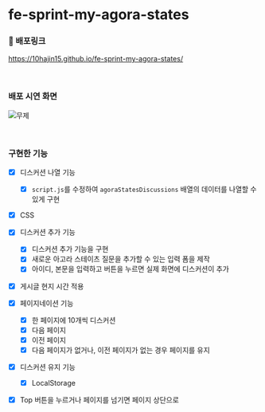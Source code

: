 # fe-sprint-my-agora-states

### 🔗 배포링크
https://10hajin15.github.io/fe-sprint-my-agora-states/

<br>

### 배포 시연 화면
 
![무제](https://user-images.githubusercontent.com/116067240/211487288-0106d18c-5f80-460f-9aa0-c73a6ccfa38f.gif)

<br>

### 구현한 기능
- [x] 디스커션 나열 기능
    - [x] `script.js`를 수정하여 `agoraStatesDiscussions` 배열의 데이터를 나열할 수 있게 구현
- [x] CSS
- [x] 디스커션 추가 기능
    - [x] 디스커션 추가 기능을 구현
    - [x] 새로운 아고라 스테이츠 질문을 추가할 수 있는 입력 폼을 제작
    - [x] 아이디, 본문을 입력하고 버튼을 누르면 실제 화면에 디스커션이 추가
- [x] 게시글 현지 시간 적용
- [x] 페이지네이션 기능
    - [x] 한 페이지에 10개씩 디스커션
    - [x] 다음 페이지
    - [x] 이전 페이지
    - [x] 다음 페이지가 없거나, 이전 페이지가 없는 경우 페이지를 유지
- [x] 디스커션 유지 기능
    - [x] LocalStorage
- [x] Top 버튼을 누르거나 페이지를 넘기면 페이지 상단으로


